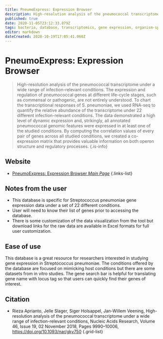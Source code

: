 ```yaml
---
title: PneumoExpress: Expression Browser
description: High-resolution analysis of the pneumococcal transcriptome under a wide range of infection-relevant conditions.
published: true
date: 2020-11-05T23:12:33.879Z
tags: bacteria, database, transcriptomics, gene expression, organism-specific
editor: markdown
dateCreated: 2020-10-19T17:05:41.060Z
---
```


# PneumoExpress: Expression Browser

> High-resolution analysis of the pneumococcal transcriptome under a wide range of infection-relevant conditions. 
> 	The expression and regulation of pneumococcal genes at different life-cycle stages, such as commensal or pathogenic, are not entirely understood. To chart the transcriptional responses of S. pneumoniae, we used RNA-seq to quantify the relative abundance of the transcriptome under 22 different infection-relevant conditions. The data demonstrated a high level of dynamic expression and, strikingly, all annotated pneumococcal genomic features were expressed in at least one of the studied conditions. By computing the correlation values of every pair of genes across all studied conditions, we created a co-expression matrix that provides valuable information on both operon structure and regulatory processes. 
{.is-info}


## Website 

- [PneumoExpress: Expression Browser *Main Page*](https://veeninglab.com/pneumoexpress-app/)
 {.links-list}
 
 ## Notes from the user
 - This database is specific for Streptococcus pneumoniae gene expression data under a set of 22 different conditions.
 - User will need to know their list of genes prior to accessing the database.
 - There is some customization of the data visualization from the tool but download links for the raw data are available in Excel formats for full user customization.

 
 ## Ease of use

This database is a great resource for researchers interested in studying gene expression in Streptococcus pneumoniae. The conditions offered by the database are focused on mimicking host conditions but there are some datasets from in vitro studies. The gene search bar is helpful for translating gene name with locus tag so that users can quickly find their genes of interest.


## Citation 

- Rieza Aprianto, Jelle Slager, Siger Holsappel, Jan-Willem Veening, High-resolution analysis of the pneumococcal transcriptome under a wide range of infection-relevant conditions, Nucleic Acids Research, Volume 46, Issue 19, 02 November 2018, Pages 9990–10006, https://doi.org/10.1093/nar/gky750
{.grid-list}